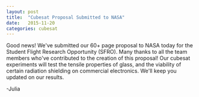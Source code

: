 ```yaml
---
layout: post
title:  "Cubesat Proposal Submitted to NASA"
date:   2015-11-20
categories: cubesat
---
```


Good news! We've submitted our 60+ page proposal to NASA today for the Student 
Flight Research Opportunity (SFRO). Many thanks to all the team members who've 
contributed to the creation of this proposal! Our cubesat experiments will test 
the tensile properties of glass, and the viability of certain radiation 
shielding on commercial electronics. We'll keep you updated on our results.

-Julia